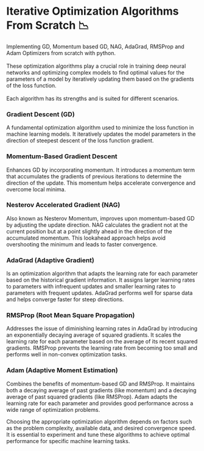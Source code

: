 # Iterative Optimization Algorithms From Scratch :chart_with_downwards_trend:
Implementing GD, Momentum based GD, NAG, AdaGrad, RMSProp and Adam Optimizers from scratch with python.<br> <br>
These optimization algorithms play a crucial role in training deep neural networks and optimizing complex models to find optimal values for the parameters of a model by iteratively updating them based on the gradients of the loss function. <br> <br>
Each algorithm has its strengths and is suited for different scenarios.

### Gradient Descent (GD)
A fundamental optimization algorithm used to minimize the loss function in machine learning models. It iteratively updates the model parameters in the direction of steepest descent of the loss function gradient.

### Momentum-Based Gradient Descent
Enhances GD by incorporating momentum. It introduces a momentum term that accumulates the gradients of previous iterations to determine the direction of the update. This momentum helps accelerate convergence and overcome local minima.

### Nesterov Accelerated Gradient (NAG)
Also known as Nesterov Momentum, improves upon momentum-based GD by adjusting the update direction. NAG calculates the gradient not at the current position but at a point slightly ahead in the direction of the accumulated momentum. This lookahead approach helps avoid overshooting the minimum and leads to faster convergence.

### AdaGrad (Adaptive Gradient)
Is an optimization algorithm that adapts the learning rate for each parameter based on the historical gradient information. It assigns larger learning rates to parameters with infrequent updates and smaller learning rates to parameters with frequent updates. AdaGrad performs well for sparse data and helps converge faster for steep directions.

### RMSProp (Root Mean Square Propagation)
Addresses the issue of diminishing learning rates in AdaGrad by introducing an exponentially decaying average of squared gradients. It scales the learning rate for each parameter based on the average of its recent squared gradients. RMSProp prevents the learning rate from becoming too small and performs well in non-convex optimization tasks.

### Adam (Adaptive Moment Estimation)
Combines the benefits of momentum-based GD and RMSProp. It maintains both a decaying average of past gradients (like momentum) and a decaying average of past squared gradients (like RMSProp). Adam adapts the learning rate for each parameter and provides good performance across a wide range of optimization problems.

Choosing the appropriate optimization algorithm depends on factors such as the problem complexity, available data, and desired convergence speed. It is essential to experiment and tune these algorithms to achieve optimal performance for specific machine learning tasks.
